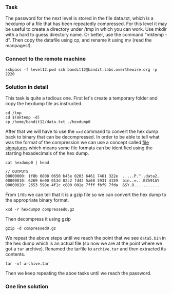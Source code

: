 ### Task

The password for the next level is stored in the file data.txt, which is a hexdump of a file that has been repeatedly compressed. For this level it may be useful to create a directory under /tmp in which you can work. Use mkdir with a hard to guess directory name. Or better, use the command “mktemp -d”. Then copy the datafile using cp, and rename it using mv (read the manpages!).

### Connect to the remote machine

```
sshpass -f level12.pwd ssh bandit12@bandit.labs.overthewire.org -p 2220
```

### Solution in detail

This task is quite a tedious one. First let's create a temporary folder and copy the hexdump file as instructed.

```
cd /tmp
cd $(mktemp -d)
cp /home/bandit12/data.txt ./hexdump0
```

After that we will have to use the `xxd` command to convert the hex dump back to binary that can be decompressed. In order to be able to tell what was the format of the compression we can use a concept called [file signatures](https://en.wikipedia.org/wiki/List_of_file_signatures) which means some file formats can be identified using the starting hexadecimals of the hex dump.

```
cat hexdump0 | head
```

```
// OUTPUTS
00000000: 1f8b 0808 0650 b45e 0203 6461 7461 322e  .....P.^..data2.
00000010: 6269 6e00 013d 02c2 fd42 5a68 3931 4159  bin..=...BZh91AY
00000020: 2653 598e 4f1c c800 001e 7fff fbf9 7fda  &SY.O...........
```

From `1f8b` we can tell that it is a gzip file so we can convert the hex dump to the appropriate binary format.

```
xxd -r hexdump0 compressed0.gz
```

Then decompress it using gzip

```
gzip -d compressed0.gz
```

We repeat the above steps until we reach the point that we see `data5.bin` in the hex dump which is an actual file (so now we are at the point where we got a `tar` archive). Renamed the tarfile to `archive.tar` and then extracted its contents.

```
tar -xf archive.tar
```

Then we keep repeating the aboe tasks until we reach the password.

### One line solution
